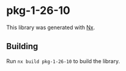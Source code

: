 # pkg-1-26-10

This library was generated with [Nx](https://nx.dev).

## Building

Run `nx build pkg-1-26-10` to build the library.
